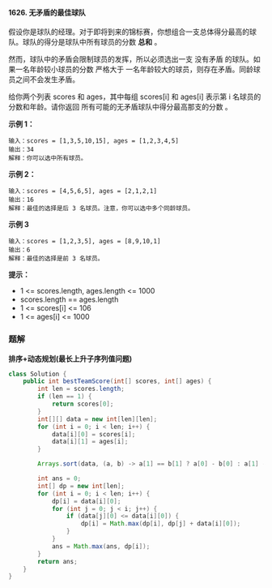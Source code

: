 #### 1626. 无矛盾的最佳球队

假设你是球队的经理。对于即将到来的锦标赛，你想组合一支总体得分最高的球队。球队的得分是球队中所有球员的分数 **总和** 。

然而，球队中的矛盾会限制球员的发挥，所以必须选出一支 没有矛盾 的球队。如果一名年龄较小球员的分数 严格大于 一名年龄较大的球员，则存在矛盾。同龄球员之间不会发生矛盾。

给你两个列表 scores 和 ages，其中每组 scores[i] 和 ages[i] 表示第 i 名球员的分数和年龄。请你返回 所有可能的无矛盾球队中得分最高那支的分数 。

**示例 1：**

```shell
输入：scores = [1,3,5,10,15], ages = [1,2,3,4,5]
输出：34
解释：你可以选中所有球员。
```

**示例 2：**

```shell
输入：scores = [4,5,6,5], ages = [2,1,2,1]
输出：16
解释：最佳的选择是后 3 名球员。注意，你可以选中多个同龄球员。
```

**示例 3**

```shell
输入：scores = [1,2,3,5], ages = [8,9,10,1]
输出：6
解释：最佳的选择是前 3 名球员。
```

**提示：**

* 1 <= scores.length, ages.length <= 1000
* scores.length == ages.length
* 1 <= scores[i] <= 106
* 1 <= ages[i] <= 1000

### 题解

**排序+动态规划(最长上升子序列值问题)**

```java
class Solution {
    public int bestTeamScore(int[] scores, int[] ages) {
        int len = scores.length;
        if (len == 1) {
            return scores[0];
        }
        int[][] data = new int[len][len];
        for (int i = 0; i < len; i++) {
            data[i][0] = scores[i];
            data[i][1] = ages[i];
        }

        Arrays.sort(data, (a, b) -> a[1] == b[1] ? a[0] - b[0] : a[1] - b[1]);

        int ans = 0;
        int[] dp = new int[len];
        for (int i = 0; i < len; i++) {
            dp[i] = data[i][0];
            for (int j = 0; j < i; j++) {
                if (data[j][0] <= data[i][0]) {
                    dp[i] = Math.max(dp[i], dp[j] + data[i][0]);
                }
            }
            ans = Math.max(ans, dp[i]);
        }
        return ans;
    }
}
```

